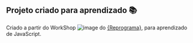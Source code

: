## Projeto criado para aprendizado :books:

Criado a partir do WorkShop ![image](https://user-images.githubusercontent.com/81247388/156939156-20e86b13-d40a-46c3-8219-f213543012a4.png) do [{Reprograma}](https://www.reprograma.com.br/), para aprendizado de JavaScript.

